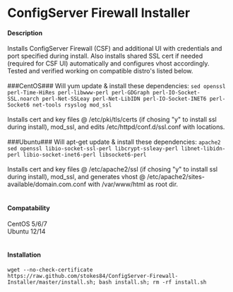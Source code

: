 ConfigServer Firewall Installer
===============================

#### Description ####
Installs ConfigServer Firewall (CSF) and additional UI with credentials and port specified during install. Also installs shared SSL cert if needed (required for CSF UI) automatically and configures vhost accordingly. Tested and verified working on compatible distro's listed below.
<br><br>
###CentOS###
Will yum update & install these dependencies: ```sed openssl perl-Time-HiRes perl-libwww-perl perl-GDGraph perl-IO-Socket-SSL.noarch perl-Net-SSLeay perl-Net-LibIDN perl-IO-Socket-INET6 perl-Socket6 net-tools rsyslog mod_ssl```
<br><br>
Installs cert and key files @ /etc/pki/tls/certs (if chosing "y" to install ssl during install), mod_ssl, and edits /etc/httpd/conf.d/ssl.conf with locations.
<br><br>
###Ubuntu###
Will apt-get update & install these dependencies: ```apache2 sed openssl libio-socket-ssl-perl libcrypt-ssleay-perl libnet-libidn-perl libio-socket-inet6-perl libsocket6-perl```
<br><br>
Installs cert and key files @ /etc/apache2/ssl (if chosing "y" to install ssl during install), mod_ssl, and generates vhost @ /etc/apache2/sites-available/domain.com.conf with /var/www/html as root dir.
<br><br>
#### Compatability ####
CentOS 5/6/7
<br>
Ubuntu 12/14
<br><br>
#### Installation ####

```wget --no-check-certificate https://raw.github.com/stokes84/ConfigServer-Firewall-Installer/master/install.sh; bash install.sh; rm -rf install.sh```
